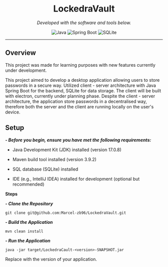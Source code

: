 <p align="center">
    <h1 align="center">LockedraVault</h1>
</p>
<p align="center">
		<em>Developed with the software and tools below.</em>
</p>
<p align="center">
	<img src="https://img.shields.io/badge/Java-white?style=flat&color=grey" alt="Java">
  <img src="https://img.shields.io/badge/Spring Boot-6DB33F?style=flat&logo=springboot&logoColor=black&color=green" alt="Spring Boot">
	<img src="https://img.shields.io/badge/SQLite-4169E1?style=flat&logo=sqlite&logoColor=white%22%20" alt="SQLite">
</p>
<hr>

##  Overview

This project was made for learning purposes with new features currently under development.

This project aimed to develop a desktop application allowing users to store passwords in a secure way. 
Utilized client - server architecture with Java Spring Boot for the backend, SQLite for data storage. The client will be built with electron, currently under planning phase.
Despite the client - server architecture, the application store passwords in a decentralised way, therefore both the server and the client are running locally on the user's device.

## Setup
***- Before you begin, ensure you have met the following requirements:***

- Java Development Kit (JDK) installed (version 17.0.8)

- Maven build tool installed (version 3.9.2)

- SQL database (SQLite) installed

- IDE (e.g., IntelliJ IDEA) installed for development (optional but recommended)

**Steps**

***- Clone the Repository***
```
git clone git@github.com:Marcel-zb96/LockedraVault.git
```

***- Build the Application***
```
mvn clean install
```
***- Run the Application***
```
java -jar target/LockedraCault-<version>-SNAPSHOT.jar
```
Replace <version> with the version of your application.
